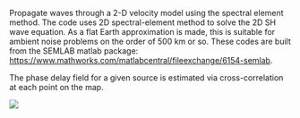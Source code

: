 Propagate waves through a 2-D velocity model using the spectral element method. The code uses 2D spectral-element method to solve the 2D SH wave equation. As a flat Earth approximation is made, this is suitable for ambient noise problems on the order of 500 km or so. These codes are built from the SEMLAB matlab package: https://www.mathworks.com/matlabcentral/fileexchange/6154-semlab.

The phase delay field for a given source is estimated via cross-correlation at each point on the map.

![](wavefield_A01_12.7764s.gif)